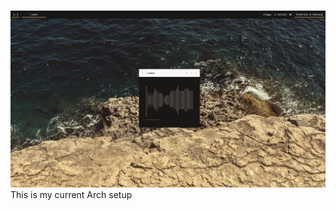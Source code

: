 #
![obscreen](https://raw.githubusercontent.com/buyBread/dots/master/screenshots/2018-02-10-113931_1366x768_scrot.png)
This is my current Arch setup
